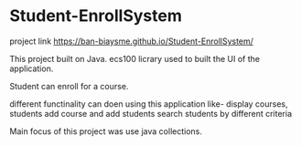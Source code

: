 # Student-EnrollSystem

project link  https://ban-biaysme.github.io/Student-EnrollSystem/

This project built on Java.
ecs100 licrary used to built the UI of the application.

Student can enroll for a course.

different functinality can doen using this application 
like- display courses, students
add course and add students
search students by different criteria

Main focus of this project was use java collections.
